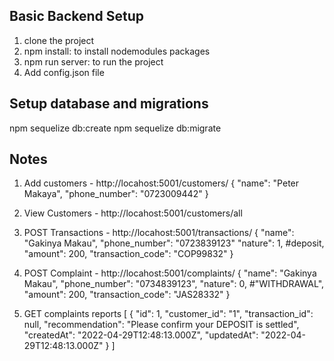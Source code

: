 Basic Backend Setup
------------------
1. clone the project
2. npm install: to install nodemodules packages
3. npm run server: to run the project
4. Add config.json file

Setup database and migrations
------------------------------
npm sequelize db:create
npm sequelize db:migrate


Notes
-------------------
1. Add customers - http://locahost:5001/customers/
{
	"name": "Peter Makaya",
	"phone_number": "0723009442"
}

2. View Customers -  http://locahost:5001/customers/all

3. POST Transactions -  http://locahost:5001/transactions/
{
	"name": "Gakinya Makau",
	"phone_number": "0723839123"
    "nature": 1, #deposit,
    "amount": 200,
    "transaction_code": "COP99832"
}

4. POST Complaint -  http://locahost:5001/complaints/
{
	"name": "Gakinya Makau",
	"phone_number": "0734839123",
    "nature": 0, #"WITHDRAWAL",
    "amount": 200,
    "transaction_code": "JAS28332"
}

5. GET complaints reports
[
	{
		"id": 1,
		"customer_id": "1",
		"transaction_id": null,
		"recommendation": "Please confirm your DEPOSIT is settled",
		"createdAt": "2022-04-29T12:48:13.000Z",
		"updatedAt": "2022-04-29T12:48:13.000Z"
	}
]
